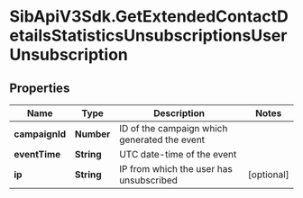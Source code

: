 # SibApiV3Sdk.GetExtendedContactDetailsStatisticsUnsubscriptionsUserUnsubscription

## Properties
Name | Type | Description | Notes
------------ | ------------- | ------------- | -------------
**campaignId** | **Number** | ID of the campaign which generated the event | 
**eventTime** | **String** | UTC date-time of the event | 
**ip** | **String** | IP from which the user has unsubscribed | [optional] 


